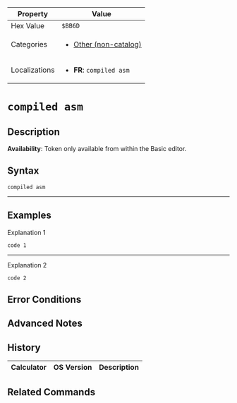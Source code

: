 | Property      | Value |
|---------------|-------|
| Hex Value     | `$BB6D`|
| Categories    | <ul><li>[Other (non-catalog)](<../categories/Other (non-catalog).md>)</li></ul> |
| Localizations | <ul><li><b>FR</b>: `compiled asm`</li></ul> |

# `compiled asm`

## Description



<b>Availability</b>: Token only available from within the Basic editor.

## Syntax
`compiled asm`

<hr>

## Examples

Explanation 1
```ti-basic
code 1
```
---
Explanation 2
```ti-basic
code 2
```

## Error Conditions


## Advanced Notes


## History
| Calculator | OS Version | Description |
|------------|------------|-------------|


## Related Commands

    